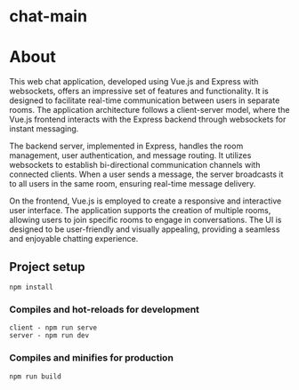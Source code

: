 # chat-main

# About
This web chat application, developed using Vue.js and Express with websockets, offers an impressive set of features and functionality. It is designed to facilitate real-time communication between users in separate rooms. The application architecture follows a client-server model, where the Vue.js frontend interacts with the Express backend through websockets for instant messaging.

The backend server, implemented in Express, handles the room management, user authentication, and message routing. It utilizes websockets to establish bi-directional communication channels with connected clients. When a user sends a message, the server broadcasts it to all users in the same room, ensuring real-time message delivery.

On the frontend, Vue.js is employed to create a responsive and interactive user interface. The application supports the creation of multiple rooms, allowing users to join specific rooms to engage in conversations. The UI is designed to be user-friendly and visually appealing, providing a seamless and enjoyable chatting experience.

## Project setup
```
npm install
```

### Compiles and hot-reloads for development
```
client - npm run serve
server - npm run dev

```
### Compiles and minifies for production
```
npm run build
```
